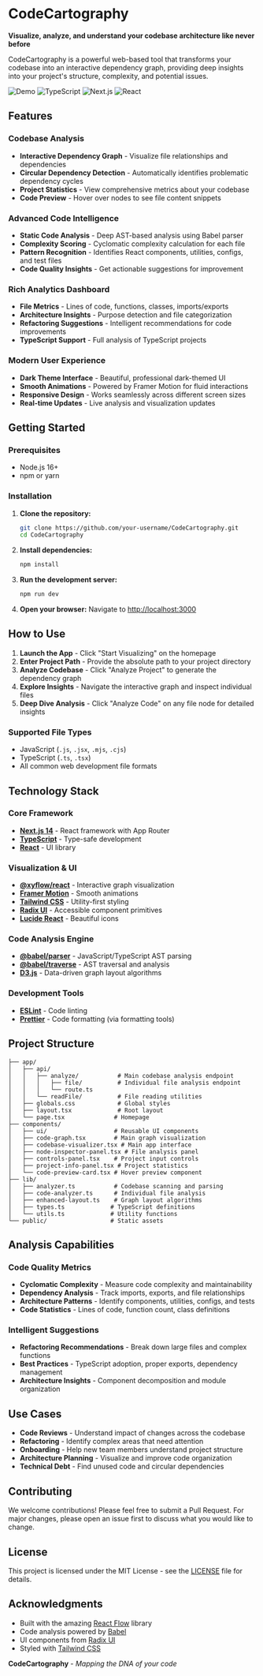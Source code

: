 # CodeCartography

**Visualize, analyze, and understand your codebase architecture like never before**

CodeCartography is a powerful web-based tool that transforms your codebase into an interactive dependency graph, providing deep insights into your project's structure, complexity, and potential issues.

![Demo](https://img.shields.io/badge/status-active-brightgreen)
![TypeScript](https://img.shields.io/badge/TypeScript-007ACC?logo=typescript&logoColor=white)
![Next.js](https://img.shields.io/badge/Next.js-000000?logo=next.js&logoColor=white)
![React](https://img.shields.io/badge/React-20232A?logo=react&logoColor=61DAFB)

## Features

### **Codebase Analysis**
- **Interactive Dependency Graph** - Visualize file relationships and dependencies
- **Circular Dependency Detection** - Automatically identifies problematic dependency cycles
- **Project Statistics** - View comprehensive metrics about your codebase
- **Code Preview** - Hover over nodes to see file content snippets

### **Advanced Code Intelligence**
- **Static Code Analysis** - Deep AST-based analysis using Babel parser
- **Complexity Scoring** - Cyclomatic complexity calculation for each file
- **Pattern Recognition** - Identifies React components, utilities, configs, and test files
- **Code Quality Insights** - Get actionable suggestions for improvement

### **Rich Analytics Dashboard**
- **File Metrics** - Lines of code, functions, classes, imports/exports
- **Architecture Insights** - Purpose detection and file categorization
- **Refactoring Suggestions** - Intelligent recommendations for code improvements
- **TypeScript Support** - Full analysis of TypeScript projects

### **Modern User Experience**
- **Dark Theme Interface** - Beautiful, professional dark-themed UI
- **Smooth Animations** - Powered by Framer Motion for fluid interactions
- **Responsive Design** - Works seamlessly across different screen sizes
- **Real-time Updates** - Live analysis and visualization updates

## Getting Started

### Prerequisites
- Node.js 16+ 
- npm or yarn

### Installation

1. **Clone the repository:**
   ```bash
   git clone https://github.com/your-username/CodeCartography.git
   cd CodeCartography
   ```

2. **Install dependencies:**
   ```bash
   npm install
   ```

3. **Run the development server:**
   ```bash
   npm run dev
   ```

4. **Open your browser:**
   Navigate to [http://localhost:3000](http://localhost:3000)

## How to Use

1. **Launch the App** - Click "Start Visualizing" on the homepage
2. **Enter Project Path** - Provide the absolute path to your project directory
3. **Analyze Codebase** - Click "Analyze Project" to generate the dependency graph
4. **Explore Insights** - Navigate the interactive graph and inspect individual files
5. **Deep Dive Analysis** - Click "Analyze Code" on any file node for detailed insights

### Supported File Types
- JavaScript (`.js`, `.jsx`, `.mjs`, `.cjs`)
- TypeScript (`.ts`, `.tsx`)
- All common web development file formats

## Technology Stack

### Core Framework
- **[Next.js 14](https://nextjs.org/)** - React framework with App Router
- **[TypeScript](https://www.typescriptlang.org/)** - Type-safe development
- **[React](https://reactjs.org/)** - UI library

### Visualization & UI
- **[@xyflow/react](https://reactflow.dev/)** - Interactive graph visualization
- **[Framer Motion](https://www.framer.com/motion/)** - Smooth animations
- **[Tailwind CSS](https://tailwindcss.com/)** - Utility-first styling
- **[Radix UI](https://www.radix-ui.com/)** - Accessible component primitives
- **[Lucide React](https://lucide.dev/)** - Beautiful icons

### Code Analysis Engine
- **[@babel/parser](https://babeljs.io/docs/en/babel-parser)** - JavaScript/TypeScript AST parsing
- **[@babel/traverse](https://babeljs.io/docs/en/babel-traverse)** - AST traversal and analysis
- **[D3.js](https://d3js.org/)** - Data-driven graph layout algorithms

### Development Tools
- **[ESLint](https://eslint.org/)** - Code linting
- **[Prettier](https://prettier.io/)** - Code formatting (via formatting tools)

## Project Structure

```
├── app/
│   ├── api/
│   │   ├── analyze/           # Main codebase analysis endpoint
│   │   │   ├── file/          # Individual file analysis endpoint
│   │   │   └── route.ts
│   │   └── readFile/          # File reading utilities
│   ├── globals.css            # Global styles
│   ├── layout.tsx             # Root layout
│   └── page.tsx              # Homepage
├── components/
│   ├── ui/                   # Reusable UI components
│   ├── code-graph.tsx        # Main graph visualization
│   ├── codebase-visualizer.tsx # Main app interface
│   ├── node-inspector-panel.tsx # File analysis panel
│   ├── controls-panel.tsx    # Project input controls
│   ├── project-info-panel.tsx # Project statistics
│   └── code-preview-card.tsx # Hover preview component
├── lib/
│   ├── analyzer.ts           # Codebase scanning and parsing
│   ├── code-analyzer.ts      # Individual file analysis
│   ├── enhanced-layout.ts    # Graph layout algorithms
│   ├── types.ts             # TypeScript definitions
│   └── utils.ts             # Utility functions
└── public/                  # Static assets
```

## Analysis Capabilities

### Code Quality Metrics
- **Cyclomatic Complexity** - Measure code complexity and maintainability
- **Dependency Analysis** - Track imports, exports, and file relationships
- **Architecture Patterns** - Identify components, utilities, configs, and tests
- **Code Statistics** - Lines of code, function count, class definitions

### Intelligent Suggestions
- **Refactoring Recommendations** - Break down large files and complex functions
- **Best Practices** - TypeScript adoption, proper exports, dependency management
- **Architecture Insights** - Component decomposition and module organization

## Use Cases

- **Code Reviews** - Understand impact of changes across the codebase
- **Refactoring** - Identify complex areas that need attention
- **Onboarding** - Help new team members understand project structure
- **Architecture Planning** - Visualize and improve code organization
- **Technical Debt** - Find unused code and circular dependencies

## Contributing

We welcome contributions! Please feel free to submit a Pull Request. For major changes, please open an issue first to discuss what you would like to change.

## License

This project is licensed under the MIT License - see the [LICENSE](LICENSE) file for details.

## Acknowledgments

- Built with the amazing [React Flow](https://reactflow.dev/) library
- Code analysis powered by [Babel](https://babeljs.io/)
- UI components from [Radix UI](https://www.radix-ui.com/)
- Styled with [Tailwind CSS](https://tailwindcss.com/)

**CodeCartography** - *Mapping the DNA of your code*